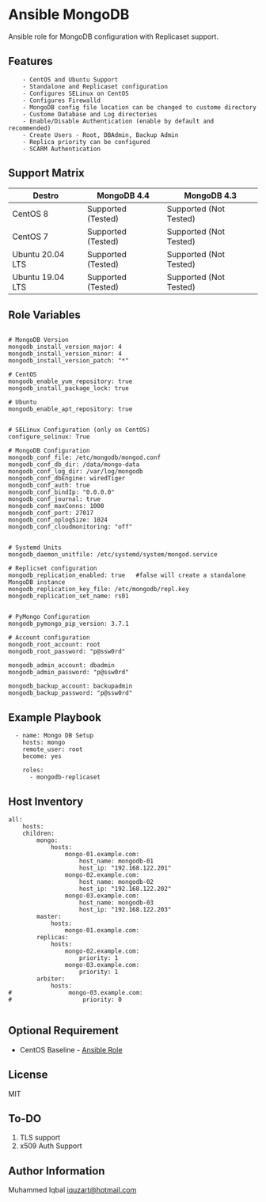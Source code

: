 Ansible MongoDB 
=========

Ansible role for MongoDB configuration with Replicaset support.


Features
-----------
```
    - CentOS and Ubuntu Support
    - Standalone and Replicaset configuration
    - Configures SELinux on CentOS
    - Configures Firewalld 
    - MongoDB config file location can be changed to custome directory
    - Custome Database and Log directories
    - Enable/Disable Authentication (enable by default and recommended)
    - Create Users - Root, DBAdmin, Backup Admin
    - Replica priority can be configured
    - SCARM Authentication
```

Support Matrix
--------------

| Destro | MongoDB 4.4 | MongoDB 4.3 |
| --- | --- | --- |
| CentOS 8 | Supported (Tested) | Supported (Not Tested) |
| CentOS 7 | Supported (Tested) | Supported (Not Tested) |
| Ubuntu 20.04 LTS | Supported (Tested) | Supported (Not Tested) |
| Ubuntu 19.04 LTS | Supported (Tested) | Supported (Not Tested) |


Role Variables
--------------

```

# MongoDB Version
mongodb_install_version_major: 4
mongodb_install_version_minor: 4
mongodb_install_version_patch: "*"

# CentOS
mongodb_enable_yum_repository: true
mongodb_install_package_lock: true

# Ubuntu
mongodb_enable_apt_repository: true


# SELinux Configuration (only on CentOS)
configure_selinux: True

# MongoDB Configuration
mongodb_conf_file: /etc/mongodb/mongod.conf            
mongodb_conf_db_dir: /data/mongo-data
mongodb_conf_log_dir: /var/log/mongodb                 
mongodb_conf_dbEngine: wiredTiger                      
mongodb_conf_auth: true                                
mongodb_conf_bindIp: "0.0.0.0"                       
mongodb_conf_journal: true                             
mongodb_conf_maxConns: 1000                           
mongodb_conf_port: 27017                               
mongodb_conf_oplogSize: 1024
mongodb_conf_cloudmonitoring: "off"


# Systemd Units
mongodb_daemon_unitfile: /etc/systemd/system/mongod.service 

# Replicset configuration 
mongodb_replication_enabled: true   #false will create a standalone MongoDB instance
mongodb_replication_key_file: /etc/mongodb/repl.key
mongodb_replication_set_name: rs01


# PyMongo Configuration                 
mongodb_pymongo_pip_version: 3.7.1

# Account configuration
mongodb_root_account: root
mongodb_root_password: "p@ssw0rd"

mongodb_admin_account: dbadmin
mongodb_admin_password: "p@ssw0rd"

mongodb_backup_account: backupadmin
mongodb_backup_password: "p@ssw0rd"
```

Example Playbook
----------------

```
  - name: Mongo DB Setup 
    hosts: mongo
    remote_user: root
    become: yes

    roles:
      - mongodb-replicaset
```
Host Inventory
-----------
```
all:
    hosts:
    children:
        mongo:
            hosts:
                mongo-01.example.com:
                    host_name: mongodb-01
                    host_ip: "192.168.122.201"
                mongo-02.example.com:
                    host_name: mongodb-02
                    host_ip: "192.168.122.202"
                mongo-03.example.com:
                    host_name: mongodb-03
                    host_ip: "192.168.122.203"
        master:
            hosts:
                mongo-01.example.com:
        replicas:
            hosts:
                mongo-02.example.com:
                    priority: 1
                mongo-03.example.com:
                    priority: 1
        arbiter:
            hosts:
#                mongo-03.example.com:
#                    priority: 0


```


Optional Requirement
--------------------
-  CentOS Baseline - [Ansible Role](https://github.com/iquzart/ansible-centos-baseline/blob/master/README.md)

License
-------
MIT

To-DO
-------
1. TLS support
2. x509 Auth Support


Author Information
------------------

Muhammed Iqbal <iquzart@hotmail.com>